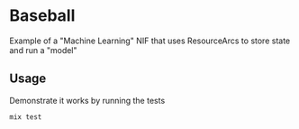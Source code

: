 # Baseball

Example of a "Machine Learning" NIF that uses ResourceArcs to store state and
run a "model"

## Usage
Demonstrate it works by running the tests

```bash
mix test

```
